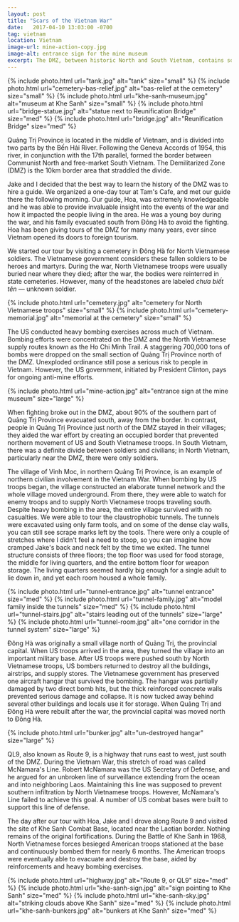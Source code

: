 ```yaml
---
layout: post
title: "Scars of the Vietnam War"
date:   2017-04-10 13:03:00 -0700
tag: vietnam
location: Vietnam
image-url: mine-action-copy.jpg
image-alt: entrance sign for the mine museum
excerpt: The DMZ, between historic North and South Vietnam, contains sobering reminders of past violence.
---
```

<div class='img-gallery'>
{% include photo.html url="tank.jpg" alt="tank" size="small" %}
{% include photo.html url="cemetery-bas-relief.jpg" alt="bas-relief at the cemetery" size="small" %}
{% include photo.html url="khe-sanh-museum.jpg" alt="museum at Khe Sanh" size="small" %}
{% include photo.html url="bridge-statue.jpg" alt="statue next to Reunification Bridge" size="med" %}
{% include photo.html url="bridge.jpg" alt="Reunification Bridge" size="med" %}
</div>

Quảng Trị Province is located in the middle of Vietnam, and is divided into two parts by the Bến Hải River. Following the Geneva Accords of 1954, this river, in conjunction with the 17th parallel, formed the border between Communist North and free-market South Vietnam. The Demilitarized Zone (DMZ) is the 10km border area that straddled the divide.

Jake and I decided that the best way to learn the history of the DMZ was to hire a guide. We organized a one-day tour at Tam's Cafe, and met our guide there the following morning. Our guide, Hoa, was extremely knowledgeable and he was able to provide invaluable insight into the events of the war and how it impacted the people living in the area. He was a young boy during the war, and his family evacuated south from Đông Hà to avoid the fighting. Hoa has been giving tours of the DMZ for many many years, ever since Vietnam opened its doors to foreign tourism.

We started our tour by visiting a cemetery in Đông Hà for North Vietnamese soldiers. The Vietnamese government considers these fallen soldiers to be heroes and martyrs. During the war, North Vietnamese troops were usually buried near where they died; after the war, the bodies were reinterred in state cemeteries. However, many of the headstones are labeled _chưa biết tên_ — unknown soldier.

<div class='img-gallery'>
{% include photo.html url="cemetery.jpg" alt="cemetery for North Vietnamese troops" size="small" %}
{% include photo.html url="cemetery-memorial.jpg" alt="memorial at the cemetery" size="small" %}
</div>

The US conducted heavy bombing exercises across much of Vietnam. Bombing efforts were concentrated on the DMZ and the North Vietnamese supply routes known as the Ho Chi Minh Trail. A staggering 700,000 tons of bombs were dropped on the small section of Quảng Trị Province north of the DMZ. Unexploded ordinance still pose a serious risk to people in Vietnam. However, the US government, initiated by President Clinton, pays for ongoing anti-mine efforts.

<div class='img-gallery'>
{% include photo.html url="mine-action.jpg" alt="entrance sign at the mine museum" size="large" %}
</div>

When fighting broke out in the DMZ, about 90% of the southern part of Quảng Trị Province evacuated south, away from the border. In contrast, people in Quảng Trị Province just north of the DMZ stayed in their villages; they aided the war effort by creating an occupied border that prevented northern movement of US and South Vietnamese troops. In South Vietnam, there was a definite divide between soldiers and civilians; in North Vietnam, particularly near the DMZ, there were only soldiers.

The village of Vinh Moc, in northern Quảng Trị Province, is an example of northern civilian involvement in the Vietnam War. When bombing by US troops began, the village constructed an elaborate tunnel network and the whole village moved underground. From there, they were able to watch for enemy troops and to supply North Vietnamese troops traveling south. Despite heavy bombing in the area, the entire village survived with no casualties. We were able to tour the claustrophobic tunnels. The tunnels were excavated using only farm tools, and on some of the dense clay walls, you can still see scrape marks left by the tools. There were only a couple of stretches where I didn't feel a need to stoop, so you can imagine how cramped Jake's back and neck felt by the time we exited. The tunnel structure consists of three floors; the top floor was used for food storage, the middle for living quarters, and the entire bottom floor for weapon storage. The living quarters seemed hardly big enough for a single adult to lie down in, and yet each room housed a whole family.    

<div class='img-gallery'>
{% include photo.html url="tunnel-entrance.jpg" alt="tunnel entrance" size="med" %}
{% include photo.html url="tunnel-family.jpg" alt="model family inside the tunnels" size="med" %}
{% include photo.html url="tunnel-stairs.jpg" alt="stairs leading out of the tunnels" size="large" %}
{% include photo.html url="tunnel-room.jpg" alt="one corridor in the tunnel system" size="large" %}
</div>

Đông Hà was originally a small village north of Quảng Trị, the provincial capital. When US troops arrived in the area, they turned the village into an important military base. After US troops were pushed south by North Vietnamese troops, US bombers returned to destroy all the buildings, airstrips, and supply stores. The Vietnamese government has preserved one aircraft hangar that survived the bombing. The hangar was partially damaged by two direct bomb hits, but the thick reinforced concrete walls prevented serious damage and collapse. It is now tucked away behind several other buildings and locals use it for storage. When Quảng Trị and Đông Hà were rebuilt after the war, the provincial capital was moved north to Đông Hà.

<div class='img-gallery'>
{% include photo.html url="bunker.jpg" alt="un-destroyed hangar" size="large" %}
</div>

QL9, also known as Route 9, is a highway that runs east to west, just south of the DMZ. During the Vietnam War, this stretch of road was called McNamara's Line. Robert McNamara was the US Secretary of Defense, and he argued for an unbroken line of surveillance extending from the ocean and into neighboring Laos. Maintaining this line was supposed to prevent southern infiltration by North Vietnamese troops. However, McNamara's Line failed to achieve this goal. A number of US combat bases were built to support this line of defense.

The day after our tour with Hoa, Jake and I drove along Route 9 and visited the site of Khe Sanh Combat Base, located near the Laotian border. Nothing remains of the original fortifications. During the Battle of Khe Sanh in 1968, North Vietnamese forces besieged American troops stationed at the base and continuously bombed them for nearly 6 months. The American troops were eventually able to evacuate and destroy the base, aided by reinforcements and heavy bombing exercises.

<div class='img-gallery'>
{% include photo.html url="highway.jpg" alt="Route 9, or QL9" size="med" %}
{% include photo.html url="khe-sanh-sign.jpg" alt="sign pointing to Khe Sanh" size="med" %}
{% include photo.html url="khe-sanh-sky.jpg" alt="striking clouds above Khe Sanh" size="med" %}
{% include photo.html url="khe-sanh-bunkers.jpg" alt="bunkers at Khe Sanh" size="med" %}
</div>
